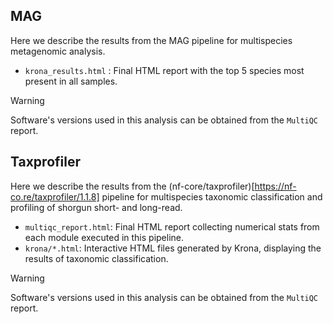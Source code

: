 ## MAG

Here we describe the results from the MAG pipeline for multispecies metagenomic analysis.

* `krona_results.html`​ : Final HTML report with the top 5 species most present in all samples.

> [!WARNING]
> Software's versions used in this analysis can be obtained from the  `MultiQC` report.

## Taxprofiler

Here we describe the results from the (nf-core/taxprofiler)[https://nf-co.re/taxprofiler/1.1.8] pipeline for multispecies taxonomic classification and profiling of shorgun short- and long-read.

* `multiqc_report.html​`: Final HTML report collecting numerical stats from each module executed in this pipeline.
* `krona/*.html`: Interactive HTML files generated by Krona, displaying the results of taxonomic classification.

> [!WARNING]
> Software's versions used in this analysis can be obtained from the  `MultiQC` report.